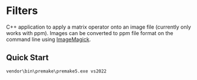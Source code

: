 # Filters
C++ application to apply a matrix operator onto an image file (currently only works with ppm). Images can be converted to ppm file format on the command line using [ImageMagick](https://imagemagick.org/).

## Quick Start
```console
vendor\bin\premake\premake5.exe vs2022
```

